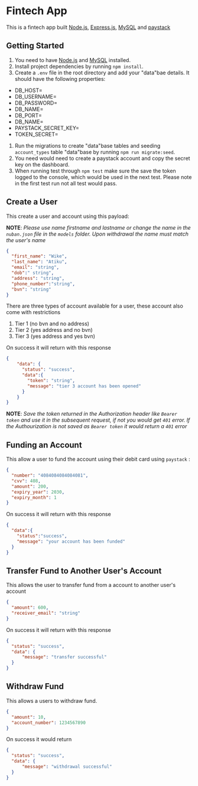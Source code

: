 # Fintech App

This is a fintech app built [Node.js](https://nodejs.org/en/download), [Express.js](http://expressjs.com/), [MySQL](https://dev.mysql.com/downloads/mysql/) and [paystack](https://paystack.com/)

## Getting Started

1. You need to have [Node.js](https://nodejs.org/en/download) and [MySQL](https://dev.mysql.com/downloads/mysql/) installed. 
2. Install project dependencies by running `npm install`.
3. Create a `.env` file in the root directory and add your "data"bae details. It should have the following properties:

- DB_HOST=
- DB_USERNAME=
- DB_PASSWORD=
- DB_NAME=
- DB_PORT=
- DB_NAME=
- PAYSTACK_SECRET_KEY=
- TOKEN_SECRET=

1. Run the migrations to create "data"base tables and seeding `account_types` table "data"base by running `npm run migrate:seed`.
2. You need would need to create a paystack account and copy the secret key on the dashboard.
3. When running test through `npm test` make sure the save the token logged to the console, which would be used in the next test. Please note in the first test run not all test would pass.

## Create a User

This create a user and account using this payload:

**NOTE**: *Please use name firstname and lastname or change the name in the `nuban.json` file in the `models` folder. Upon withdrawal the name must match the user's name*

```json
{
  "first_name": "Wike",
  "last_name": "Atiku",
  "email": "string",
  "dob":" string",
  "address": "string",
  "phone_number":"string",
  "bvn": "string"
}
```

There are three types of account available for a user, these account also come with restrictions

1. Tier 1 (no bvn and no address)
2. Tier 2 (yes address and no bvn)
3. Tier 3 (yes address and yes bvn)

On success it will return with this response

``` json
{
    "data": {
      "status": "success",
      "data":{
        "token": "string",
        "message": "tier 3 account has been opened"
      }
    }
}
```

**NOTE**: *Save the token returned in the Authorization header like `Bearer token` and use it in the subsequent request, if not you would get `401` error. If the Authourization is not saved as `Bearer token` it would return a `401` error*

## Funding an Account

This allow a user to fund the account using their debit card using `paystack` :

```json
{
  "number": "4084084084084081",
  "cvv": 408,
  "amount": 200,
  "expiry_year": 2030,
  "expiry_month": 1
}
```

On success it will return with this response

``` json
{
  "data":{
    "status":"success",
    "message": "your account has been funded"
  }
}
```

## Transfer Fund to Another User's Account

This allows the user to transfer fund from a account to another user's account

```json
{
  "amount": 600,
  "receiver_email": "string"
}
```
On success it will return with this response

```json
{
  "status": "success",
  "data": {
      "message": "transfer successful"
  }
}
```

## Withdraw Fund

This allows a users to withdraw fund.

```json
{
  "amount": 10,
  "account_number": 1234567890
}
```

On success it would return

```json
{
  "status": "success",
  "data": {
      "message": "withdrawal successful"
  }
}
```
